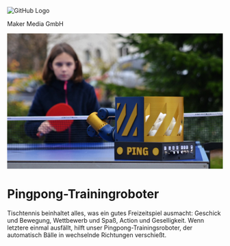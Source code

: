 ![GitHub Logo](http://www.heise.de/make/icons/make_logo.png)

Maker Media GmbH


![Aufmacher](https://github.com/MakeMagazinDE/PingpongTrainer/blob/main/aufm_kl.JPG)

# Pingpong-Trainingroboter

Tischtennis beinhaltet alles, was ein gutes Freizeitspiel ausmacht: Geschick und Bewegung, Wettbewerb und Spaß, Action und Geselligkeit. Wenn letztere einmal ausfällt, hilft unser Pingpong-Trainingsroboter, der automatisch Bälle in wechselnde Richtungen verschießt.
